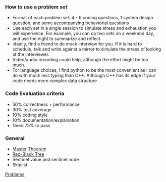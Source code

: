 ### How to use a problem set

* Format of each problem set: 4 - 6 coding questions, 1 system design question, and some accompanying behaviorial questions 
* Use each set in a single session to simulate stress and exhaustion you will experience. For example, you can do two sets on a weekend day, and use the night to summarize and reflect 
* Ideally, find a friend to do mock interview for you. If it is hard to schedule, talk and write against a mirror to simulate the stress of looking at the interviewer.
* Video/audio recording could help, although the effort might be too much.
* For language choices, I find python to be the most convenient as I can do with much less typing than C++. Although C++ has its edge if your code needs more complex data structure

### Code Evaluation criteria
* 50% correctness + performance
* 30% test coverage
* 10% coding style
* 10% documentation/explaination
* Need 75% to pass

### General

* [Master Theorem](https://github.com/george24601/cp/blob/master/master_theorem.md)
* [Red-Black Tree](https://george24601.github.io/2019/01/20/rbt.html)
* Sentinel value and sentinel node
* Skiplist

[Problems](coding.md)

